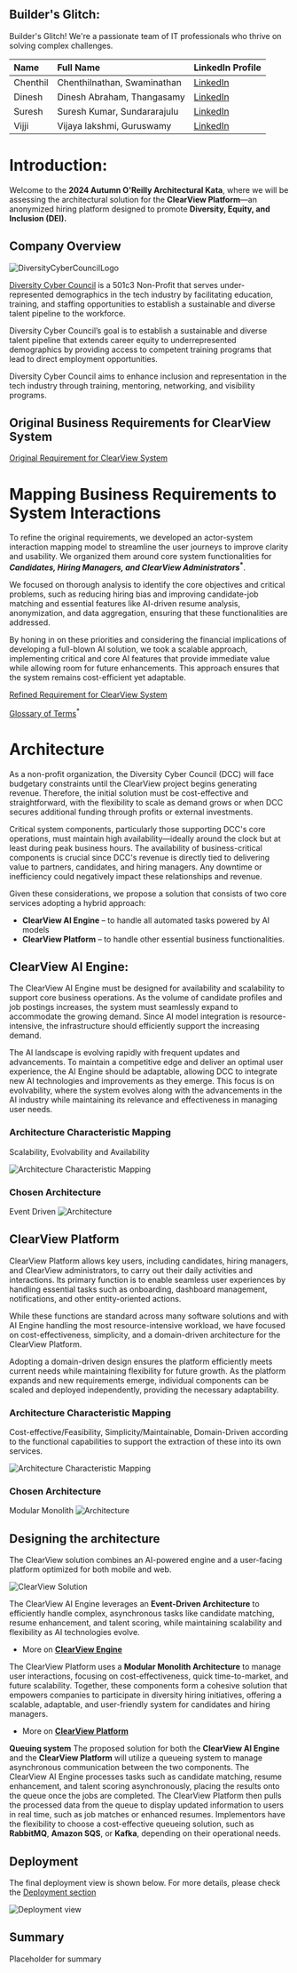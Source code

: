 ## Builder's Glitch:   
Builder's Glitch! We're a passionate team of IT professionals who thrive on solving complex challenges. 

| Name | Full Name | LinkedIn Profile |
| :---- | :---- | :---- |
| Chenthil | Chenthilnathan, Swaminathan | [LinkedIn](https://www.linkedin.com/in/chenthil-nathan-s/)  |
| Dinesh | Dinesh Abraham, Thangasamy | [LinkedIn](https://www.linkedin.com/in/dinesh-abraham-thangasamy/)  |
| Suresh | Suresh Kumar, Sundararajulu | [LinkedIn](http://www.linkedin.com/in/sureshkumargs)  |
| Vijji | Vijaya lakshmi, Guruswamy | [LinkedIn](https://www.linkedin.com/in/vijji-guruswamy-a2020714/)  |


# Introduction:  
Welcome to the **2024 Autumn O'Reilly Architectural Kata**, where we will be assessing the architectural solution for the **ClearView Platform**—an anonymized hiring platform designed to promote **Diversity, Equity, and Inclusion (DEI).**
 
## Company Overview
![DiversityCyberCouncilLogo](architecture/images/DiversityCyberCouncilLogo.png "DiversityCyberCouncilLogo")

[Diversity Cyber Council](https://www.diversitycybercouncil.com/) is a 501c3 Non-Profit that serves under-represented demographics in the tech industry by facilitating education, training, and staffing opportunities to establish a sustainable and diverse talent pipeline to the workforce.

Diversity Cyber Council’s goal is to establish a sustainable and diverse talent pipeline that extends career equity to underrepresented demographics by providing access to competent training programs that lead to direct employment opportunities.

Diversity Cyber Council aims to enhance inclusion and representation in the tech industry through training, mentoring, networking, and visibility programs.

## Original Business Requirements for ClearView System
[Original Requirement for ClearView System](original%20requirements.md)

# Mapping Business Requirements to System Interactions
To refine the original requirements, we developed an actor-system interaction mapping model to streamline the user journeys to improve clarity and usability. We organized them around core system functionalities for **_Candidates, Hiring Managers, and ClearView Administrators_<sup>*</sup>**. 

We focused on thorough analysis to identify the core objectives and critical problems, such as reducing hiring bias and improving candidate-job matching and essential features like AI-driven resume analysis, anonymization, and data aggregation, ensuring that these functionalities are addressed. 

By honing in on these priorities and considering the financial implications of developing a full-blown AI solution, we took a scalable approach, implementing critical and core AI features that provide immediate value while allowing room for future enhancements. This approach ensures that the system remains cost-efficient yet adaptable. 

[Refined Requirement for ClearView System](RefinedRequirements.md)

[Glossary of Terms](Glossary.md)<sup>*</sup>

# Architecture
As a non-profit organization, the Diversity Cyber Council (DCC) will face budgetary constraints until the ClearView project begins generating revenue. Therefore, the initial solution must be cost-effective and straightforward, with the flexibility to scale as demand grows or when DCC secures additional funding through profits or external investments.

Critical system components, particularly those supporting DCC's core operations, must maintain high availability—ideally around the clock but at least during peak business hours. The availability of business-critical components is crucial since DCC's revenue is directly tied to delivering value to partners, candidates, and hiring managers. Any downtime or inefficiency could negatively impact these relationships and revenue.

Given these considerations, we propose a solution that consists of two core services adopting a hybrid approach:

* **ClearView AI Engine** – to handle all automated tasks powered by AI models
* **ClearView Platform** – to handle other essential business functionalities.

## ClearView AI Engine:
The ClearView AI Engine must be designed for availability and scalability to support core business operations. As the volume of candidate profiles and job postings increases, the system must seamlessly expand to accommodate the growing demand. Since AI model integration is resource-intensive, the infrastructure should efficiently support the increasing demand.

The AI landscape is evolving rapidly with frequent updates and advancements. To maintain a competitive edge and deliver an optimal user experience, the AI Engine should be adaptable, allowing DCC to integrate new AI technologies and improvements as they emerge. This focus is on evolvability, where the system evolves along with the advancements in the AI industry while maintaining its relevance and effectiveness in managing user needs.

### Architecture Characteristic Mapping
Scalability, Evolvability and Availability

![Architecture Characteristic Mapping](architecture/images/ClearView%20AI%20Engine-Architectural-Characteristics.png "Architecture Characteristic Mapping")

### Chosen Architecture
Event Driven
![Architecture](architecture/images/ClearView%20AI%20Engine-Architecture-Styles.png "Architecture")

## ClearView Platform
ClearView Platform allows key users, including candidates, hiring managers, and ClearView administrators, to carry out their daily activities and interactions. Its primary function is to enable seamless user experiences by handling essential tasks such as onboarding, dashboard management, notifications, and other entity-oriented actions.

While these functions are standard across many software solutions and with AI Engine handling the most resource-intensive workload, we have focused on cost-effectiveness, simplicity, and a domain-driven architecture for the ClearView Platform.

Adopting a domain-driven design ensures the platform efficiently meets current needs while maintaining flexibility for future growth. As the platform expands and new requirements emerge, individual components can be scaled and deployed independently, providing the necessary adaptability.

### Architecture Characteristic Mapping
Cost-effective/Feasibility, Simplicity/Maintainable, Domain-Driven according to the functional capabilities to support the extraction of these into its own services.

![Architecture Characteristic Mapping](architecture/images/ClearView%20Platform-Architectural-Characteristics.png "Architecture Characteristic Mapping")

### Chosen Architecture
Modular Monolith
![Architecture](architecture/images/ClearView%20Platform-Achitecture-Styles.png "Architecture")

## Designing the architecture
The ClearView solution combines an AI-powered engine and a user-facing platform optimized for both mobile and web.

![ClearView Solution](architecture/images/ClearViewSolution_C1_Diagram.png "Context Diagram for the two proposed applications")

The ClearView AI Engine leverages an **Event-Driven Architecture** to efficiently handle complex, asynchronous tasks like candidate matching, resume enhancement, and talent scoring, while maintaining scalability and flexibility as AI technologies evolve.
* More on [**ClearView Engine**](aiengine.md)

The ClearView Platform uses a **Modular Monolith Architecture** to manage user interactions, focusing on cost-effectiveness, quick time-to-market, and future scalability. Together, these components form a cohesive solution that empowers companies to participate in diversity hiring initiatives, offering a scalable, adaptable, and user-friendly system for candidates and hiring managers.
* More on [**ClearView Platform**](platform.md)

**Queuing system**
The proposed solution for both the **ClearView AI Engine** and the **ClearView Platform** will utilize a queueing system to manage asynchronous communication between the two components. The ClearView AI Engine processes tasks such as candidate matching, resume enhancement, and talent scoring asynchronously, placing the results onto the queue once the jobs are completed. The ClearView Platform then pulls the processed data from the queue to display updated information to users in real time, such as job matches or enhanced resumes. Implementors have the flexibility to choose a cost-effective queueing solution, such as **RabbitMQ**, **Amazon SQS**, or **Kafka**, depending on their operational needs.

## Deployment
The final deployment view is shown below. For more details, please check the [Deployment section](deployment/Deployment.md)

![Deployment view](deployment/images/deployment.jpg "Deployment of ClearView Solution")

## Summary
Placeholder for summary
